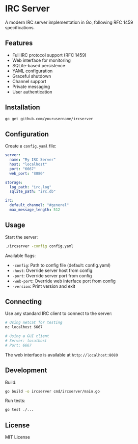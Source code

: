 # IRC Server

A modern IRC server implementation in Go, following RFC 1459 specifications.

## Features

- Full IRC protocol support (RFC 1459)
- Web interface for monitoring
- SQLite-based persistence
- YAML configuration
- Graceful shutdown
- Channel support
- Private messaging
- User authentication

## Installation

```bash
go get github.com/yourusername/ircserver
```

## Configuration

Create a `config.yaml` file:

```yaml
server:
  name: "My IRC Server"
  host: "localhost"
  port: "6667"
  web_port: "8080"

storage:
  log_path: "irc.log"
  sqlite_path: "irc.db"

irc:
  default_channel: "#general"
  max_message_length: 512
```

## Usage

Start the server:

```bash
./ircserver -config config.yaml
```

Available flags:
- `-config`: Path to config file (default: config.yaml)
- `-host`: Override server host from config
- `-port`: Override server port from config
- `-web-port`: Override web interface port from config
- `-version`: Print version and exit

## Connecting

Use any standard IRC client to connect to the server:

```bash
# Using netcat for testing
nc localhost 6667

# Using a GUI client
# Server: localhost
# Port: 6667
```

The web interface is available at `http://localhost:8080`

## Development

Build:
```bash
go build -o ircserver cmd/ircserver/main.go
```

Run tests:
```bash
go test ./...
```

## License

MIT License
